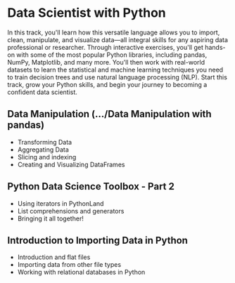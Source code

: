 # Data Scientist with Python

In this track, you'll learn how this versatile language allows you to import, clean, manipulate, and visualize data—all integral skills for any aspiring data professional or researcher. Through interactive exercises, you'll get hands-on with some of the most popular Python libraries, including pandas, NumPy, Matplotlib, and many more. You'll then work with real-world datasets to learn the statistical and machine learning techniques you need to train decision trees and use natural language processing (NLP). Start this track, grow your Python skills, and begin your journey to becoming a confident data scientist.

## Data Manipulation (.../Data Manipulation with pandas)
* Transforming Data
* Aggregating Data
* Slicing and indexing
* Creating and Visualizing DataFrames

## Python Data Science Toolbox - Part 2
* Using iterators in PythonLand
* List comprehensions and generators
* Bringing it all together!

## Introduction to Importing Data in Python
* Introduction and flat files
* Importing data from other file types
* Working with relational databases in Python
